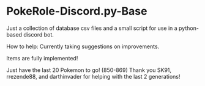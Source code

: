 # PokeRole-Discord.py-Base
Just a collection of database csv files and a small script for use in a python-based discord bot.

How to help: Currently taking suggestions on improvements.

Items are fully implemented!

Just have the last 20 Pokemon to go! (850-869)
Thank you SK91, rrezende88, and darthinvader for helping with the last 2 generations!
